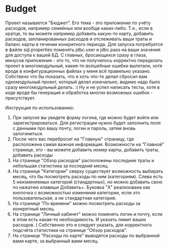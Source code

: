 # Budget
Проект называется "Бюджет".
Его тема - это приложение по учёту расходов, например семейных или вообще каких-либо.
Т.е., если в кратце, то вы можете например добавить какую-то карту, добавить расходов, запланированных расходов и отслеживать ваши траты и
баланс карты в течении конкретного периода.
Для запуска потребуется в файле sql.properties поменять jdbc.user и jdbc.pass на ваши значения для доступа к вашей БД.
С главных, бросающихся сразу в глаза, минусов приложения - это то, что не получилось корректно переделать проект в многомодульный,
какие-то волшебные ошибки вылетали, хотя вроде в конфигурационных файлах у меня всё правильно указано.
Собствено что бы показать, что я хоть что-то делал сбросил вам одномодульный проект, который делал изначально, видимо надо было сразу многомодульный делать. :(
Ну и не успел написать тесты, хотя в коде вроде бы генерация и обработка многих возможных ошибок - присутствует.

Инструкция по использованию:
1) При запуске вы увидете форму логина, где можно будет войти или зарегистрироваться. 
Для регистрации нужно будет заполнить поля с данными про вашу почту, логин и пароль, затем вновь залогиниться.
2) После чего вас перебросит на "Главную" страницу, где расположена самая важная информация.
Возможности на "Главной" странице, это - вы можете добавить номер карты, добавить траты, добавить расходы
3) На странице "Обзор расходов" расположены последние траты и небольшая статистика за последний месяц.
4) На странице "Категории" сверху существует возможность выбирать месяц, что бы посмотреть расходы по ним (категориям). 
Слева есть 5 неизменяемых категорий (стандартных), но можно добавить свою по нажатию клавиши Добавить+. 
Буковка "Х" реализована как кнопочка с возможностью изменения категории, если это пользовательская, а не стандартная категория.
5) На странице "По времени" можно посмотреть расходы за конкретный месяц.
6) На странице "Личный кабинет" можно поменять логин и почту, если в этом есть какая-то необходимость.
И указать лимит ваших расходов. ( Собственно это и следует указать, для корректного подсчёта статистики на странице "Обзор расходов".
7) На странице "Расходы по карте" выводятся расходы по выбранной вами карте, за выбранный вами месяц.
